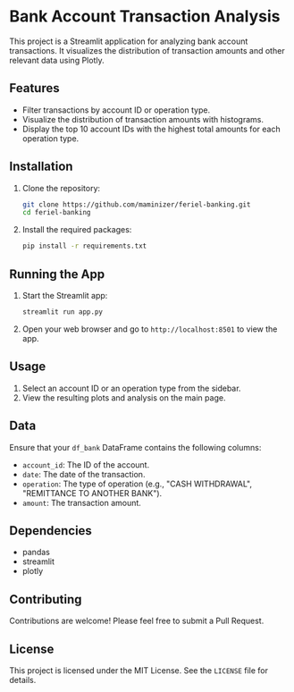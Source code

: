 # Bank Account Transaction Analysis

This project is a Streamlit application for analyzing bank account transactions. It visualizes the distribution of transaction amounts and other relevant data using Plotly.

## Features

- Filter transactions by account ID or operation type.
- Visualize the distribution of transaction amounts with histograms.
- Display the top 10 account IDs with the highest total amounts for each operation type.

## Installation

1. Clone the repository:

    ```bash
    git clone https://github.com/maminizer/feriel-banking.git
    cd feriel-banking
    ```

2. Install the required packages:

    ```bash
    pip install -r requirements.txt
    ```

## Running the App

1. Start the Streamlit app:

    ```bash
    streamlit run app.py
    ```

2. Open your web browser and go to `http://localhost:8501` to view the app.

## Usage

1. Select an account ID or an operation type from the sidebar.
2. View the resulting plots and analysis on the main page.

## Data

Ensure that your `df_bank` DataFrame contains the following columns:

- `account_id`: The ID of the account.
- `date`: The date of the transaction.
- `operation`: The type of operation (e.g., "CASH WITHDRAWAL", "REMITTANCE TO ANOTHER BANK").
- `amount`: The transaction amount.

## Dependencies

- pandas
- streamlit
- plotly

## Contributing

Contributions are welcome! Please feel free to submit a Pull Request.

## License

This project is licensed under the MIT License. See the `LICENSE` file for details.
